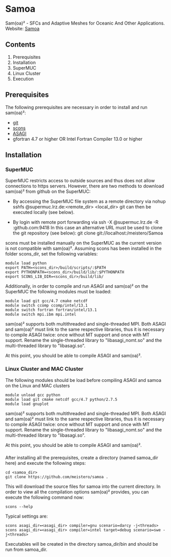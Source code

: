 Samoa
=====

Sam(oa)² - SFCs and Adaptive Meshes for Oceanic And Other Applications.
Website: [Samoa](https://github.com/meistero/Samoa)

## Contents

1. Prerequisites
2. Installation
 1. SuperMUC
 2. Linux Cluster
3. Execution

## Prerequisites

The following prerequisites are necessary in order to install and run sam(oa)²:
* [git](http://git-scm.com/)
* [scons](http://www.scons.org/)
* [ASAGI](https://github.com/tum-i5/ASAGI)
* gfortran 4.7 or higher OR Intel Fortran Compiler 13.0 or higher

## Installation

### SuperMUC

SuperMUC restricts access to outside sources and thus does not allow connections to https servers. However, there are
two methods to download sam(oa)² from github on the SuperMUC:
* By accessing the SuperMUC file system as a remote directory via
    nohup sshfs <login>@supermuc.lrz.de:<remote_dir> <local_dir>
  git can then be executed locally (see below).

* By login with remote port forwarding via
    ssh -X <login>@supermuc.lrz.de -R <port>:github.com:9418
  In this case an alternative URL must be used to clone the git repository (see below):
    git clone git://localhost:<port>/meistero/Samoa

scons must be installed manually on the SuperMUC as the current version is not compatible with sam(oa)².
Assuming scons has been installed in the folder scons_dir, set the following variables:

    module load python
    export PATH=<scons_dir>/build/scripts/:$PATH
    export PYTHONPATH=<scons_dir>/build/lib/:$PYTHONPATH
    export SCONS_LIB_DIR=<scons_dir>/build/lib/

Additionally, in order to compile and run ASAGI and sam(oa)² on the SuperMUC the following modules must be loaded:

    module load git gcc/4.7 cmake netcdf
    module switch ccomp ccomp/intel/13.1
    module switch fortran fortran/intel/13.1
    module switch mpi.ibm mpi.intel

sam(oa)² supports both multithreaded and single-threaded MPI. Both ASAGI and sam(oa)² must link to the same respective libraries, thus it is necessary to compile ASAGI twice:
once without MT support and once with MT support. Rename the single-threaded library to "libasagi_nomt.so" and the multi-threaded library to "libasagi.so".

At this point, you should be able to compile ASAGI and sam(oa)².

### Linux Cluster and MAC Cluster

The following modules should be load before compiling ASAGI and samoa on the Linux and MAC clusters

    module unload gcc python
    module load git cmake netcdf gcc/4.7 python/2.7.5
    module load gnuplot

sam(oa)² supports both multithreaded and single-threaded MPI. Both ASAGI and sam(oa)² must link to the same respective libraries, thus it is necessary to compile ASAGI twice:
once without MT support and once with MT support. Rename the single-threaded library to "libasagi_nomt.so" and the multi-threaded library to "libasagi.so".

At this point, you should be able to compile ASAGI and sam(oa)².

###

After installing all the prerequisites, create a directory (named samoa_dir here) and execute the following steps:

    cd <samoa_dir>
    git clone https://github.com/meistero/samoa .

This will download the source files for samoa into the current directory. In order to view all the compilation options sam(oa)² provides, you can execute the following command now:

    scons --help

Typical settings are:

    scons asagi_dir=<asagi_dir> compiler=gnu scenario=darcy -j<threads>
    scons asagi_dir=<asagi_dir> compiler=intel target=debug scenario=swe -j<threads>

Executables will be created in the directory samoa_dir/bin and should be run from samoa_dir.

